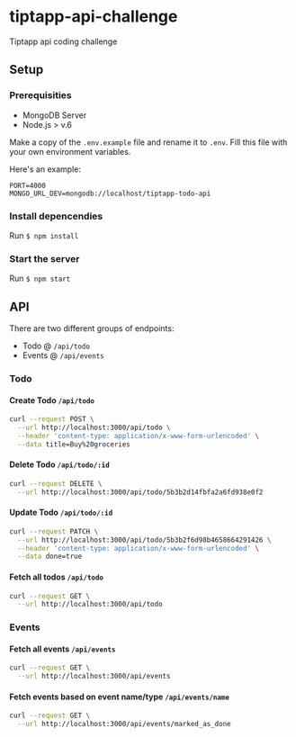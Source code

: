 # tiptapp-api-challenge

Tiptapp api coding challenge

## Setup

### Prerequisities

- MongoDB Server
- Node.js > v.6

Make a copy of the `.env.example` file and rename it to `.env`. Fill this file with your own environment variables.

Here's an example:

```
PORT=4000
MONGO_URL_DEV=mongodb://localhost/tiptapp-todo-api
```

### Install depencendies

Run `$ npm install`

### Start the server

Run `$ npm start`

## API

There are two different groups of endpoints:

- Todo @ `/api/todo`
- Events @ `/api/events`

### Todo

#### Create Todo `/api/todo`

```bash
curl --request POST \
  --url http://localhost:3000/api/todo \
  --header 'content-type: application/x-www-form-urlencoded' \
  --data title=Buy%20groceries
```

#### Delete Todo `/api/todo/:id`

```bash
curl --request DELETE \
  --url http://localhost:3000/api/todo/5b3b2d14fbfa2a6fd938e0f2
```

#### Update Todo `/api/todo/:id`

```bash
curl --request PATCH \
  --url http://localhost:3000/api/todo/5b3b2f6d98b4658664291426 \
  --header 'content-type: application/x-www-form-urlencoded' \
  --data done=true
```

#### Fetch all todos `/api/todo`

```bash
curl --request GET \
  --url http://localhost:3000/api/todo
```

### Events

#### Fetch all events `/api/events`

```bash
curl --request GET \
  --url http://localhost:3000/api/events
```

#### Fetch events based on event name/type `/api/events/name`

```bash
curl --request GET \
  --url http://localhost:3000/api/events/marked_as_done
```
